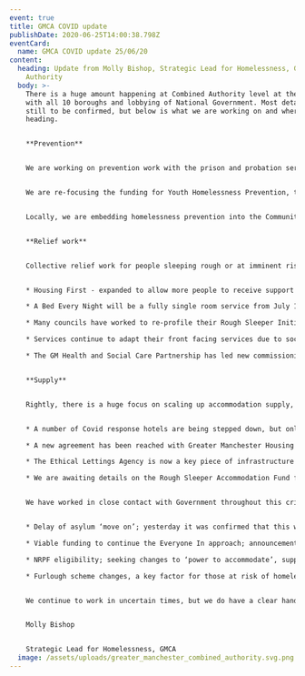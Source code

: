 ```yaml
---
event: true
title: GMCA COVID update
publishDate: 2020-06-25T14:00:38.798Z
eventCard:
  name: GMCA COVID update 25/06/20
content:
  heading: Update from Molly Bishop, Strategic Lead for Homelessness, GM Combined
    Authority
  body: >-
    There is a huge amount happening at Combined Authority level at the moment,
    with all 10 boroughs and lobbying of National Government. Most detail is
    still to be confirmed, but below is what we are working on and where it is
    heading.


    **Prevention**


    We are working on prevention work with the prison and probation services and have established a formal ongoing link into HMPPS with representation from all sectors.


    We are re-focusing the funding for Youth Homelessness Prevention, to be able to bring services online quickly.


    Locally, we are embedding homelessness prevention into the Community Hubs that have been set up through Covid, as a key piece of community infrastructure.


    **Relief work**


    Collective relief work for people sleeping rough or at imminent risk continues in the form of:


    * Housing First - expanded to allow more people to receive support and re-housing this year. The service will be able to take new referrals from August 2020.

    * A Bed Every Night will be a fully single room service from July 1st 2020, with a total of 524 beds, 234 being new capacity, including NRPF provision and specialist support.

    * Many councils have worked to re-profile their Rough Sleeper Initiative funding to allow for more accommodation, outreach and in-reach services to be provided in recognition of the risk to life from Covid.

    * Services continue to adapt their front facing services due to social distancing restrictions. These are set to continue to change and adapt as the guidance moves on. Please stay in close contact with your local council to stay up to date on these changes.

    * The GM Health and Social Care Partnership has led new commissioning for a Call and Check peer-led service provided by Groundswell. They are also working with mental health and substance misuse commissioners and providers to fill gaps in local provision, building a more integrated system.


    **Supply**


    Rightly, there is a huge focus on scaling up accommodation supply, both temporary and settled. This addresses the immediate pressures of continuing to accommodate people who came in through Covid, those who remain on the streets, and the households in temporary accommodation who need homes to move on to.


    * A number of Covid response hotels are being stepped down, but only with move on options for everyone into settled or temporary accommodation. Some hotels will remain open to give more time for this process and ensure no one is forced to return to the streets.

    * A new agreement has been reached with Greater Manchester Housing Providers that will see an increase in allocations to homeless households, commitment to provision of Housing First tenancies, and prioritisation of the work of the Ethical Lettings Agency.

    * The Ethical Lettings Agency is now a key piece of infrastructure to scale up access into the private rented sector, we are close to completion on a deal with social housing investors to see large scale purchase, refurb and leasing into the ELA that will benefit hundreds of homeless households.

    * We are awaiting details on the Rough Sleeper Accommodation Fund from national Government (‘6,000 homes in 2 years’), and preparing delivery models and additional investment through the Housing Investment Fund and other social investor partners to maximise this. Currently drawing up models of property acquisition, refurb and lease, new supported accommodation, and new build transfer opportunities.


    We have worked in close contact with Government throughout this crisis and will continue to. Our key messages remain, but we are especially focused on these policy areas:


    * Delay of asylum ‘move on’; yesterday it was confirmed that this would not be delayed any longer.

    * Viable funding to continue the Everyone In approach; announcement of additional £85m to March 2021 will be helpful for this and we’re awaiting details about allocation.

    * NRPF eligibility; seeking changes to ‘power to accommodate’, supported by the necessary funding and welfare allowances.

    * Furlough scheme changes, a key factor for those at risk of homelessness.


    We continue to work in uncertain times, but we do have a clear handle on the scale and type of accommodation needed to ensure everyone can be safely accommodated in the immediate future. We will continue to work with all partners to achieve this and thank you for being part of it.


    Molly Bishop


    Strategic Lead for Homelessness, GMCA
  image: /assets/uploads/greater_manchester_combined_authority.svg.png
---
```


